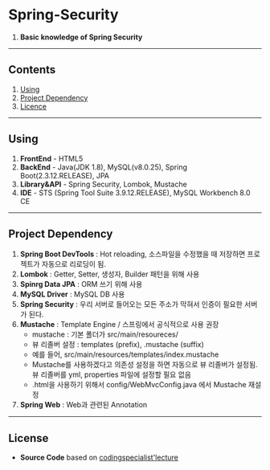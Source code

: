 # Spring-Security
1. **Basic knowledge of Spring Security**

-----------------

## Contents
1. [Using](#using)
2. [Project Dependency](#project-dependency)
3. [Licence](#license)

--------------------------------------------

## Using
1. **FrontEnd** - HTML5
2. **BackEnd** - Java(JDK 1.8), MySQL(v8.0.25), Spring Boot(2.3.12.RELEASE), JPA
3. **Library&API** - Spring Security, Lombok, Mustache
4. **IDE** - STS (Spring Tool Suite 3.9.12.RELEASE), MySQL Workbench 8.0 CE

--------------------------------------------

## Project Dependency
1. **Spring Boot DevTools** : Hot reloading, 소스파일을 수정했을 때 저장하면 프로젝트가 자동으로 리로딩이 됨.
2. **Lombok** : Getter, Setter, 생성자, Builder 패턴을 위해 사용
3. **Spinrg Data JPA** : ORM 쓰기 위해 사용
4. **MySQL Driver** : MySQL DB 사용
5. **Spring Security** : 우리 서버로 들어오는 모든 주소가 막혀서 인증이 필요한 서버가 된다.
6. **Mustache** : Template Engine / 스프링에서 공식적으로 사용 권장
    - mustache : 기본 폴더가 src/main/resoureces/
    - 뷰 리졸버 설정 : templates (prefix), .mustache (suffix)
    - 예를 들어, src/main/resources/templates/index.mustache
    - Mustache를 사용하겠다고 의존성 설정을 하면 자동으로 뷰 리졸버가 설정됨. 뷰 리졸버를 yml, properties 파일에 설정할 필요 없음
    - .html을 사용하기 위해서 config/WebMvcConfig.java 에서 Mustache 재설정
7. **Spring Web** : Web과 관련된 Annotation

--------------------------------------------

## License
- **Source Code** based on [codingspecialist'lecture](https://github.com/codingspecialist)